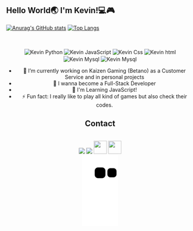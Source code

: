 ## Hello World🌏 I'm Kevin!💻🎮

  [![Anurag's GitHub stats](https://github-readme-stats.vercel.app/api?username=Kevinwmiguel&show_icons=true&count_private=true&theme=tokyonight)](https://github.com/Kevinwmiguel/github-readme-stats)
  [![Top Langs](https://github-readme-stats.vercel.app/api/top-langs/?username=Kevinwmiguel&size_weight=0.5&count_weight=1&langs_count=8&layout=compact&theme=tokyonight)](https://github.com/Kevinwmiguel/github-readme-stats)
  ##
<div align="center" style="display:inline_block"><br>
  <img align="center" height="50" width="50" src="https://cdn.jsdelivr.net/gh/devicons/devicon/icons/python/python-original.svg" alt="Kevin Python">
  <img align="center" height="50" width="50" src="https://cdn.jsdelivr.net/gh/devicons/devicon/icons/javascript/javascript-plain.svg" alt="Kevin JavaScript">
  <img align="center" height="55" width="50" src="https://cdn.jsdelivr.net/gh/devicons/devicon/icons/css3/css3-plain-wordmark.svg" alt="Kevin Css">
  <img align="center" height="85" width="50" src="https://cdn.jsdelivr.net/gh/devicons/devicon/icons/html5/html5-plain-wordmark.svg" alt="Kevin html">
  <img align="center" height="90" width="90" src="https://cdn.jsdelivr.net/gh/devicons/devicon/icons/mysql/mysql-original-wordmark.svg" alt="Kevin Mysql">
  <img align="center" height="90" width="90" src="https://cdn.jsdelivr.net/gh/devicons/devicon/icons/git/git-plain-wordmark.svg" alt="Kevin Mysql">
<div>



- 🔭 I’m currently working on Kaizen Gaming (Betano) as a Customer Service and in personal projects
- 🎈 I wanna become a Full-Stack Developer
- 🌱 I'm Learning JavaScript!
- ⚡ Fun fact: I really like to play all kind of games but also check their codes.

## Contact
 
<div align="center" style="display:inline_block"><br>
  <a href="https://www.linkedin.com/in/kevin-miguel-0004b8191/" target="_blank"><img  height="35" widtdh="35" src="https://cdn.jsdelivr.net/gh/devicons/devicon/icons/linkedin/linkedin-original.svg" target="_blank"/></a> 
  <a href="https://instagram.com/kevinmwll?igshid=ZDdkNTZiNTM=" target="_blank"><img  height="35" widtdh="35" src="https://upload.wikimedia.org/wikipedia/commons/e/e7/Instagram_logo_2016.svg" target="_blank"/></a>
  <a href="mailto:kevincursos@gmail.com" target="_blank"><img height="35" width="35" src="https://upload.wikimedia.org/wikipedia/commons/7/7e/Gmail_icon_%282020%29.svg"></a>
  <a href="https://web.whatsapp.com/send?phone=351911079959" target="_blank"><img height="35" width="35" src="https://upload.wikimedia.org/wikipedia/commons/6/6b/WhatsApp.svg"></a>
  
</div>

 <img src="https://github.com/rafaballerini/rafaballerini/blob/output/github-contribution-grid-snake.svg">
